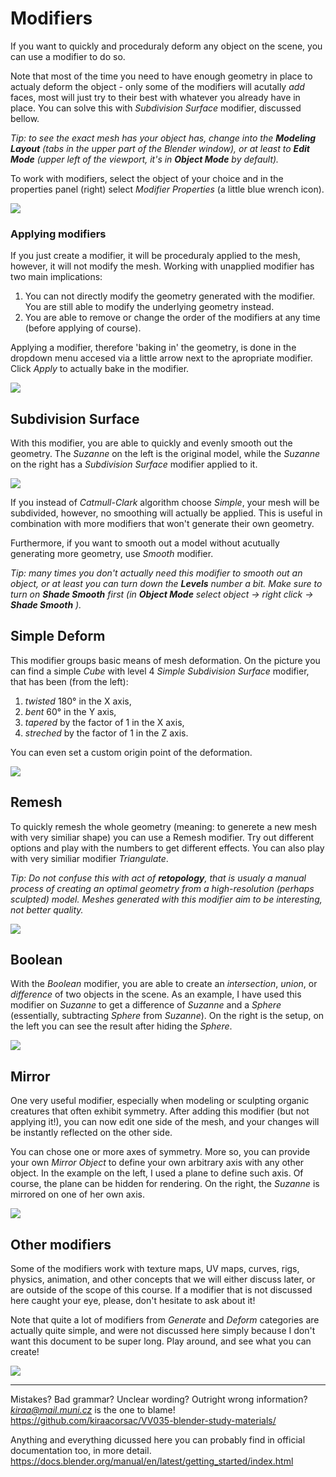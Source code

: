 # Modifiers

If you want to quickly and proceduraly deform any object on the scene, you can use a modifier to do so. 


Note that most of the time you need to have enough geometry in place to actualy deform the object - only some of the modifiers will acutally *add* faces, most will just try to their best with whatever you already have in place. You can solve this with *Subdivision Surface* modifier, discussed bellow.

*Tip: to see the exact mesh has your object has, change into the **Modeling Layout** (tabs in the upper part of the Blender window), or at least to **Edit Mode** (upper left of the viewport, it's in **Object Mode** by default).*

To work with modifiers, select the object of your choice and in the properties panel (right) select *Modifier Properties* (a little blue wrench icon).  

![](images/modifiers.jpg)

### Applying modifiers

If you just create a modifier, it will be proceduraly applied to the mesh, however, it will not modify the mesh. Working with unapplied modifier has two main implications:

1) You can not directly modify the geometry generated with the modifier. You are still able to modify the underlying geometry instead.
2) You are able to remove or change the order of the modifiers at any time (before applying of course).

Applying a modifier, therefore 'baking in' the geometry, is done in the dropdown menu accesed via a little arrow next to the apropriate modifier. Click *Apply* to actually bake in the modifier.

![](images/apply_modifier.jpg)


## Subdivision Surface

With this modifier, you are able to quickly and evenly smooth out the geometry. The *Suzanne* on the left is the original model, while the *Suzanne* on the right has a *Subdivision Surface* modifier applied to it.

![](images/subdivision.jpg)

If you instead of *Catmull-Clark* algorithm choose *Simple*, your mesh will be subdivided, however, no smoothing will actually be applied. This is useful in combination with more modifiers that won't generate their own geometry.

Furthermore, if you want to smooth out a model without acutually generating more geometry, use *Smooth* modifier.

*Tip: many times you don't actually need this modifier to smooth out an object, or at least you can turn down the **Levels** number a bit. Make sure to turn on **Shade Smooth** first (in **Object Mode** select object -> right click -> **Shade Smooth** ).*


## Simple Deform

This modifier groups basic means of mesh deformation. On the picture you can find a simple *Cube* with level 4 *Simple Subdivision Surface* modifier, that has been (from the left):

1) *twisted* 180° in the X axis,
2) *bent* 60° in the Y axis,
3) *tapered* by the factor of 1 in the X axis,
4) *streched* by the factor of 1 in the Z axis.

You can even set a custom origin point of the deformation. 

![](images/simple_deform.jpg)

## Remesh

To quickly remesh the whole geometry (meaning: to generete a new mesh with very similiar shape) you can use a Remesh modifier. Try out different options and play with the numbers to get different effects. You can also play with very similiar modifier *Triangulate*. 

*Tip: Do not confuse this with act of **retopology**, that is usualy a manual process of creating an optimal geometry from a high-resolution (perhaps sculpted) model. Meshes generated with this modifier aim to be interesting, not better quality.* 

![](images/remesh.jpg)

## Boolean

With the *Boolean* modifier, you are able to create an *intersection*, *union*, or *difference* of two objects in the scene. As an example, I have used this modifier on *Suzanne* to get a difference of *Suzanne* and a *Sphere* (essentially, subtracting *Sphere* from *Suzanne*). On the right is the setup, on the left you can see the result after hiding the *Sphere*.

![](images/boolean.jpg)

## Mirror

One very useful modifier, especially when modeling or sculpting organic creatures that often exhibit symmetry. After adding this modifier (but not applying it!), you can now edit one side of the mesh, and your changes will be instantly reflected on the other side.

You can chose one or more axes of symmetry. More so, you can provide your own *Mirror Object* to define your own arbitrary axis with any other object. In the example on the left, I used a plane to define such axis. Of course, the plane can be hidden for rendering. On the right, the *Suzanne* is mirrored on one of her own axis.



![](images/mirror.jpg)

## Other modifiers

Some of the modifiers work with texture maps, UV maps, curves, rigs, physics, animation, and other concepts that we will either discuss later, or are outside of the scope of this course. If a modifier that is not discussed here caught your eye, please, don't hesitate to ask about it!

Note that quite a lot of modifiers from *Generate* and *Deform* categories are actually quite simple, and were not discussed here simply because I don't want this document to be super long. Play around, and see what you can create!

![](images/modifiers_list.jpg)


____
Mistakes? Bad grammar? Unclear wording? Outright wrong information?\
*kiraa@mail.muni.cz* is the one to blame!\
https://github.com/kiraacorsac/VV035-blender-study-materials/


Anything and everything dicussed here you can probably find in official documentation too, in more detail.\
https://docs.blender.org/manual/en/latest/getting_started/index.html